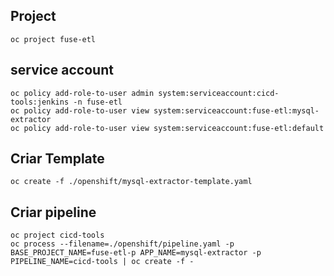 
## Project
	
	oc project fuse-etl

## service account
	
	oc policy add-role-to-user admin system:serviceaccount:cicd-tools:jenkins -n fuse-etl
	oc policy add-role-to-user view system:serviceaccount:fuse-etl:mysql-extractor
	oc policy add-role-to-user view system:serviceaccount:fuse-etl:default

## Criar Template
	
	oc create -f ./openshift/mysql-extractor-template.yaml

## Criar pipeline
	
	oc project cicd-tools
	oc process --filename=./openshift/pipeline.yaml -p BASE_PROJECT_NAME=fuse-etl-p APP_NAME=mysql-extractor -p PIPELINE_NAME=cicd-tools | oc create -f -
	